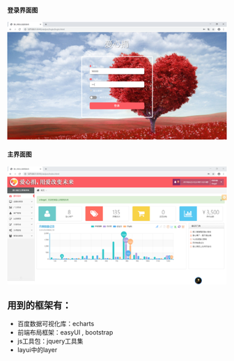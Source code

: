 #### 登录界面图

![登录界面图](https://github.com/zjbshk/aixinjuan-admin/blob/master/login.PNG?raw=true)

#### 主界面图
![主界面图](https://github.com/zjbshk/aixinjuan-admin/blob/master/index.PNG?raw=true)
## 用到的框架有：
  * 百度数据可视化库：echarts
  * 前端布局框架：easyUI , bootstrap
  * js工具包：jquery工具集
  * layui中的layer
